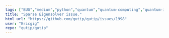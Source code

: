 ```yaml
---
tags: ["BUG","medium","python","quantum","quantum-computing","quantum-information","quantum-mechanics","quantum-optics","quantum-toolbox","qutip","unitaryhack"]
title: "Sparse Eigensolver issue."
html_url: "https://github.com/qutip/qutip/issues/1998"
user: "Ericgig"
repo: "qutip/qutip"
---
```


